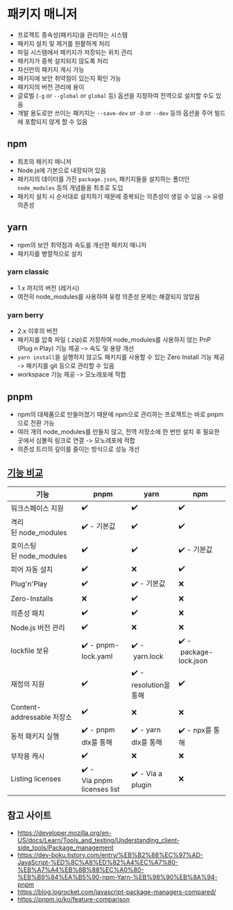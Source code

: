 # 패키지 매니저

- 프로젝트 종속성(패키지)을 관리하는 시스템
- 패키지 설치 및 제거를 원활하게 처리
- 파일 시스템에서 패키지가 저장되는 위치 관리
- 패키지가 중복 설치되지 않도록 처리
- 자신만의 패키지 게시 가능
- 패키지에 보안 취약점이 있는지 확인 가능
- 패키지의 버전 관리에 용이
- 글로벌 (`-g` or `--global` or `global` 등) 옵션을 지정하여 전역으로 설치할 수도 있음
- 개발 용도로만 쓰이는 패키지는 `--save-dev` or `-D` or `--dev` 등의 옵션을 주어 빌드에 포함되지 않게 할 수 있음

## npm

- 최초의 패키지 매니저
- Node.js에 기본으로 내장되어 있음
- 패키지의 데이터를 가진 `package.json`, 패키지들을 설치하는 폴더인 `node_modules` 등의 개념들을 최초로 도입
- 패키지 설치 시 순서대로 설치하기 때문에 중복되는 의존성이 생길 수 있음 -> 유령 의존성

## yarn

- npm의 보안 취약점과 속도를 개선한 패키지 매니저
- 패키지를 병렬적으로 설치

### yarn classic

- 1.x 까지의 버전 (레거시)
- 여전히 node_modules를 사용하여 유령 의존성 문제는 해결되지 않았음

### yarn berry

- 2.x 이후의 버전
- 패키지를 압축 파일 (.zip)로 저장하여 node_modules를 사용하지 않는 PnP (Plug n Play) 기능 제공 -> 속도 및 용량 개선
- `yarn install`을 실행하지 않고도 패키지를 사용할 수 있는 Zero Install 기능 제공 -> 패키지를 git 등으로 관리할 수 있음
- workspace 기능 제공 -> 모노레포에 적합

## pnpm

- npm의 대체품으로 만들어졌기 때문에 npm으로 관리하는 프로젝트는 바로 pnpm으로 전환 가능
- 여러 개의 node_modules를 만들지 않고, 전역 저장소에 한 번만 설치 후 필요한 곳에서 심볼릭 링크로 연결 -> 모노레포에 적합
- 의존성 트리의 깊이를 줄이는 방식으로 성능 개선

## [기능 비교](<https://pnpm.io/ko/feature-comparison>)

기능 | pnpm | yarn | npm
-- | -- | -- | --
워크스페이스 지원 | ✔️ | ✔️ | ✔️
격리된 node_modules | ✔️ - 기본값 | ✔️ | ✔️
호이스팅된 node_modules | ✔️ | ✔️ | ✔️ - 기본값
피어 자동 설치 | ✔️ | ❌ | ✔️
Plug'n'Play | ✔️ | ✔️ - 기본값 | ❌
Zero-Installs | ❌ | ✔️ | ❌
의존성 패치 | ✔️ | ✔️ | ❌
Node.js 버전 관리 | ✔️ | ❌ | ❌
lockfile 보유 | ✔️ - pnpm-lock.yaml | ✔️ - yarn.lock | ✔️ - package-lock.json
재정의 지원 | ✔️ | ✔️ - resolution을 통해 | ✔️
Content-addressable 저장소 | ✔️ | ❌ | ❌
동적 패키지 실행 | ✔️ - pnpm dlx를 통해 | ✔️ - yarn dlx를 통해 | ✔️ - npx를 통해
부작용 캐시 | ✔️ | ❌ | ❌
Listing licenses | ✔️ - Via pnpm licenses list | ✔️ - Via a plugin | ❌

## 참고 사이트

- <https://developer.mozilla.org/en-US/docs/Learn/Tools_and_testing/Understanding_client-side_tools/Package_management>
- <https://dev-boku.tistory.com/entry/%EB%B2%88%EC%97%AD-JavaScript-%ED%8C%A8%ED%82%A4%EC%A7%80-%EB%A7%A4%EB%8B%88%EC%A0%80-%EB%B9%84%EA%B5%90-npm-Yarn-%EB%98%90%EB%8A%94-pnpm>
- <https://blog.logrocket.com/javascript-package-managers-compared/>
- <https://pnpm.io/ko/feature-comparison>
